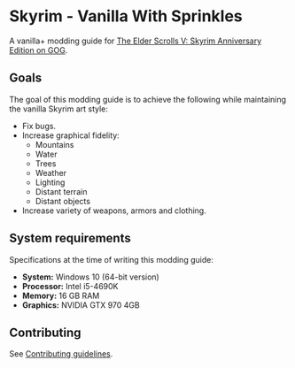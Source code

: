 # Skyrim - Vanilla With Sprinkles

A vanilla+ modding guide for [The Elder Scrolls V: Skyrim Anniversary Edition on GOG](https://www.gog.com/en/game/the_elder_scrolls_v_skyrim_anniversary_edition).

## Goals

The goal of this modding guide is to achieve the following while maintaining the vanilla Skyrim art style:

- Fix bugs.
- Increase graphical fidelity:
  - Mountains
  - Water
  - Trees
  - Weather
  - Lighting
  - Distant terrain
  - Distant objects
- Increase variety of weapons, armors and clothing.

## System requirements

Specifications at the time of writing this modding guide:

- **System:** Windows 10 (64-bit version)
- **Processor:** Intel i5-4690K
- **Memory:** 16 GB RAM
- **Graphics:** NVIDIA GTX 970 4GB

## Contributing

See [Contributing guidelines](CONTRIBUTING.md).
